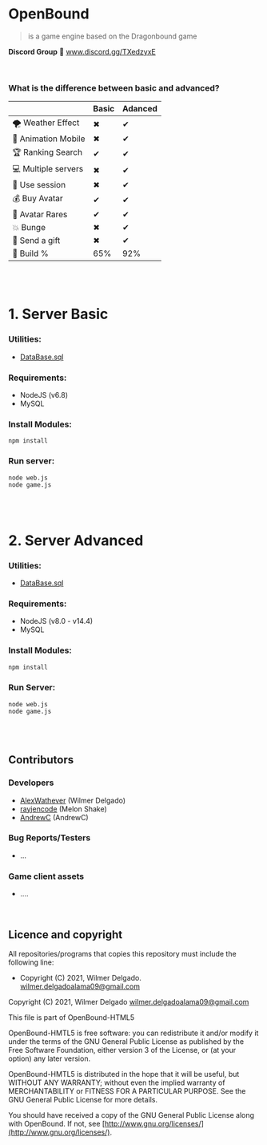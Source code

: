
# OpenBound 
> is a game engine based on the Dragonbound game

**Discord Group** :speech_balloon: www.discord.gg/TXedzyxE

<br>

### What is the difference between basic and advanced?


||Basic|Adanced|
|--|--|--|
| 🌪 Weather Effect |✖ | ✔ |
| 🚜 Animation Mobile |✖  | ✔ |
| 🏆 Ranking Search |✔ | ✔ |
| 💻 Multiple servers |✖  | ✔ |
| 🍪 Use session | ✖ | ✔ |
| 💰 Buy Avatar | ✔ | ✔ |
| 👚 Avatar Rares| ✔ | ✔ |
| 💥 Bunge | ✖ | ✔ |
| 🎁 Send a gift | ✖ | ✔ |
| 🔧 Build % | 65% | 92% |

<br><br>
# 1. Server Basic

### Utilities:
- [DataBase.sql](https://github.com/alexwathever/Openbound-HTML5/blob/main/Client%20-%20Basic%20-%20v1-119/DataBase/dragonbound.sql)

### Requirements:
- NodeJS (v6.8)
- MySQL

### Install Modules:
```
npm install
```

### Run server:
```
node web.js
node game.js
```
<br><br>
# 2. Server Advanced
### Utilities:
- [DataBase.sql](https://github.com/alexwathever/Openbound-HTML5/blob/main/Client%20-%20Advanced%20-%20v120/DataBase/game.sql)

### Requirements:
- NodeJS (v8.0 - v14.4)
- MySQL

### Install Modules:
```bash
npm install
```

### Run Server:
```
node web.js
node game.js
```
<br><br>
## Contributors

### Developers

-   [AlexWathever](https://github.com/WickedPeanuts/)  (Wilmer Delgado)
-   [rayjencode](https://github.com/rayjencode/) (Melon Shake)
-   [AndrewC](https://github.com/rksmw/) (AndrewC)

### Bug Reports/Testers

-   ...

### Game client assets

- ....
<br>

## Licence and copyright

All repositories/programs that copies this repository must include the following line:

-   Copyright (C) 2021, Wilmer Delgado.  [wilmer.delgadoalama09@gmail.com](mailto:wilmer.delgadoalama09@gmail.com)

Copyright (C) 2021, Wilmer Delgado  [wilmer.delgadoalama09@gmail.com](mailto:wilmer.delgadoalama09@gmail.com)

This file is part of OpenBound-HTML5

OpenBound-HMTL5 is free software: you can redistribute it and/or modify it under the terms of the GNU General Public License as published by the Free Software Foundation, either version 3 of the License, or (at your option) any later version.

OpenBound-HMTL5 is distributed in the hope that it will be useful, but WITHOUT ANY WARRANTY; without even the implied warranty of MERCHANTABILITY or FITNESS FOR A PARTICULAR PURPOSE. See the GNU General Public License for more details.

You should have received a copy of the GNU General Public License along with OpenBound. If not, see  [http://www.gnu.org/licenses/](http://www.gnu.org/licenses/).
